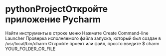 # pythonProjectОткройте приложение Pycharm
Найти инструменты в строке меню
Нажмите Create Command-line Launcher
Проверка исполняемого файла запуска, который был создан в /usr/local/bin/charm
Откройте проект или файл, просто введите $ charm YOUR_FOLDER_OR_FILE
